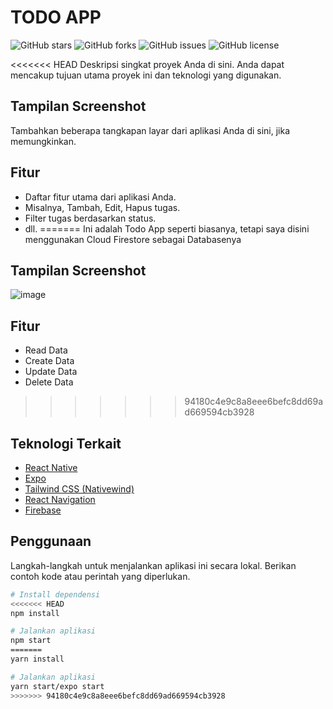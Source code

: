 # TODO APP

![GitHub stars](https://img.shields.io/github/stars/herbayulet/Todo-App-Firebase)
![GitHub forks](https://img.shields.io/github/forks/herbayulet/Todo-App-Firebase)
![GitHub issues](https://img.shields.io/github/issues/herbayulet/Todo-App-Firebase)
![GitHub license](https://img.shields.io/github/license/herbayulet/Todo-App-Firebase)

<<<<<<< HEAD
Deskripsi singkat proyek Anda di sini. Anda dapat mencakup tujuan utama proyek ini dan teknologi yang digunakan.

## Tampilan Screenshot

Tambahkan beberapa tangkapan layar dari aplikasi Anda di sini, jika memungkinkan.

## Fitur

- Daftar fitur utama dari aplikasi Anda.
- Misalnya, Tambah, Edit, Hapus tugas.
- Filter tugas berdasarkan status.
- dll.
=======
Ini adalah Todo App seperti biasanya, tetapi saya disini menggunakan Cloud Firestore sebagai Databasenya

## Tampilan Screenshot
![image](https://github.com/herbayulet/Todo-App-Firebase/assets/61405169/527ff369-1719-4abe-8188-5005eb513857)



## Fitur

- Read Data
- Create Data
- Update Data
- Delete Data
>>>>>>> 94180c4e9c8a8eee6befc8dd69ad669594cb3928

## Teknologi Terkait

- [React Native](https://reactnative.dev/)
- [Expo](https://expo.dev/)
- [Tailwind CSS (Nativewind)](https://github.com/nativewind)
- [React Navigation](https://reactnavigation.org/)
- [Firebase](https://firebase.google.com/)

## Penggunaan

Langkah-langkah untuk menjalankan aplikasi ini secara lokal. Berikan contoh kode atau perintah yang diperlukan.

```bash
# Install dependensi
<<<<<<< HEAD
npm install

# Jalankan aplikasi
npm start
=======
yarn install

# Jalankan aplikasi
yarn start/expo start
>>>>>>> 94180c4e9c8a8eee6befc8dd69ad669594cb3928
